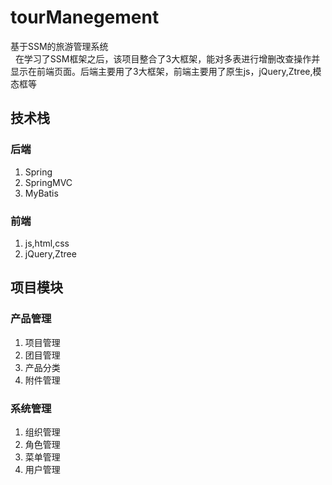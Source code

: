 # tourManegement
基于SSM的旅游管理系统
<br/>&nbsp;&nbsp;在学习了SSM框架之后，该项目整合了3大框架，能对多表进行增删改查操作并显示在前端页面。后端主要用了3大框架，前端主要用了原生js，jQuery,Ztree,模态框等
## 技术栈
### 后端
1. Spring
2. SpringMVC
3. MyBatis
### 前端
1. js,html,css
2. jQuery,Ztree
## 项目模块
### 产品管理
1. 项目管理
2. 团目管理
3. 产品分类
4. 附件管理
### 系统管理
1. 组织管理
2. 角色管理
3. 菜单管理
4. 用户管理

